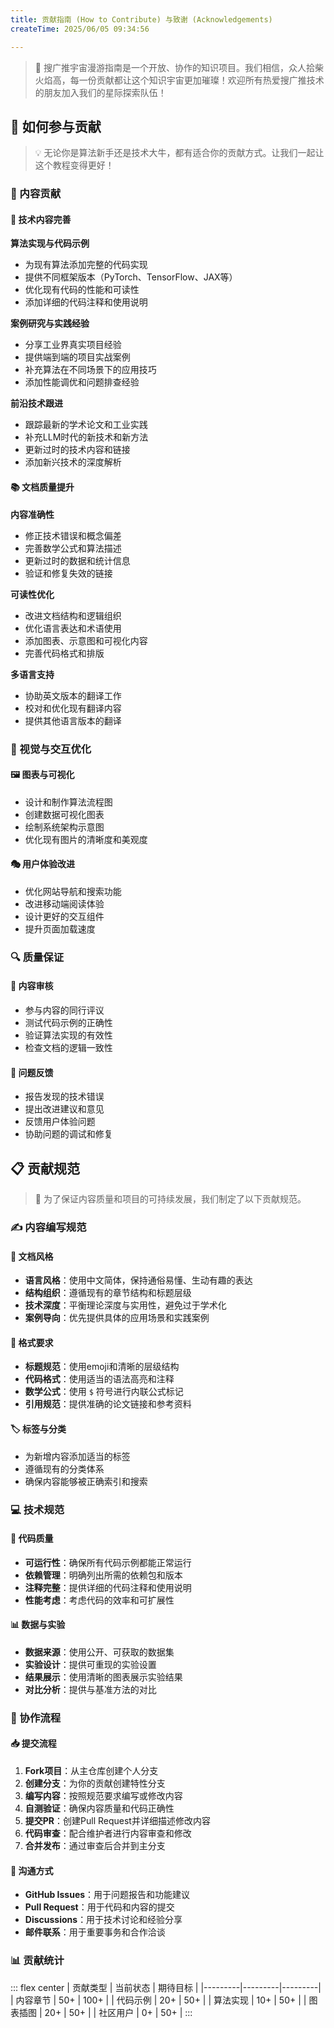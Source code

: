 ```yaml
---
title: 贡献指南 (How to Contribute) 与致谢 (Acknowledgements)
createTime: 2025/06/05 09:34:56

---
```


> 🌟 搜广推宇宙漫游指南是一个开放、协作的知识项目。我们相信，众人拾柴火焰高，每一份贡献都让这个知识宇宙更加璀璨！欢迎所有热爱搜广推技术的朋友加入我们的星际探索队伍！

## 🚀 如何参与贡献

> 💡 无论你是算法新手还是技术大牛，都有适合你的贡献方式。让我们一起让这个教程变得更好！

### 📝 内容贡献

#### 🔧 技术内容完善

**算法实现与代码示例**
- 为现有算法添加完整的代码实现
- 提供不同框架版本（PyTorch、TensorFlow、JAX等）
- 优化现有代码的性能和可读性
- 添加详细的代码注释和使用说明

**案例研究与实践经验**
- 分享工业界真实项目经验
- 提供端到端的项目实战案例
- 补充算法在不同场景下的应用技巧
- 添加性能调优和问题排查经验

**前沿技术跟进**
- 跟踪最新的学术论文和工业实践
- 补充LLM时代的新技术和新方法
- 更新过时的技术内容和链接
- 添加新兴技术的深度解析

#### 📚 文档质量提升

**内容准确性**
- 修正技术错误和概念偏差
- 完善数学公式和算法描述
- 更新过时的数据和统计信息
- 验证和修复失效的链接

**可读性优化**
- 改进文档结构和逻辑组织
- 优化语言表达和术语使用
- 添加图表、示意图和可视化内容
- 完善代码格式和排版

**多语言支持**
- 协助英文版本的翻译工作
- 校对和优化现有翻译内容
- 提供其他语言版本的翻译

### 🎨 视觉与交互优化

#### 🖼️ 图表与可视化
- 设计和制作算法流程图
- 创建数据可视化图表
- 绘制系统架构示意图
- 优化现有图片的清晰度和美观度

#### 🎭 用户体验改进
- 优化网站导航和搜索功能
- 改进移动端阅读体验
- 设计更好的交互组件
- 提升页面加载速度

### 🔍 质量保证

#### 🧪 内容审核
- 参与内容的同行评议
- 测试代码示例的正确性
- 验证算法实现的有效性
- 检查文档的逻辑一致性

#### 🐛 问题反馈
- 报告发现的技术错误
- 提出改进建议和意见
- 反馈用户体验问题
- 协助问题的调试和修复

## 📋 贡献规范

> 🎯 为了保证内容质量和项目的可持续发展，我们制定了以下贡献规范。

### ✍️ 内容编写规范

#### 📖 文档风格
- **语言风格**：使用中文简体，保持通俗易懂、生动有趣的表达
- **结构组织**：遵循现有的章节结构和标题层级
- **技术深度**：平衡理论深度与实用性，避免过于学术化
- **案例导向**：优先提供具体的应用场景和实践案例

#### 🎨 格式要求
- **标题规范**：使用emoji和清晰的层级结构
- **代码格式**：使用适当的语法高亮和注释
- **数学公式**：使用 `$` 符号进行内联公式标记
- **引用规范**：提供准确的论文链接和参考资料

#### 🏷️ 标签与分类
- 为新增内容添加适当的标签
- 遵循现有的分类体系
- 确保内容能够被正确索引和搜索

### 💻 技术规范

#### 🔧 代码质量
- **可运行性**：确保所有代码示例都能正常运行
- **依赖管理**：明确列出所需的依赖包和版本
- **注释完整**：提供详细的代码注释和使用说明
- **性能考虑**：考虑代码的效率和可扩展性

#### 📊 数据与实验
- **数据来源**：使用公开、可获取的数据集
- **实验设计**：提供可重现的实验设置
- **结果展示**：使用清晰的图表展示实验结果
- **对比分析**：提供与基准方法的对比

### 🤝 协作流程

#### 📥 提交流程
1. **Fork项目**：从主仓库创建个人分支
2. **创建分支**：为你的贡献创建特性分支
3. **编写内容**：按照规范要求编写或修改内容
4. **自测验证**：确保内容质量和代码正确性
5. **提交PR**：创建Pull Request并详细描述修改内容
6. **代码审查**：配合维护者进行内容审查和修改
7. **合并发布**：通过审查后合并到主分支

#### 💬 沟通方式
- **GitHub Issues**：用于问题报告和功能建议
- **Pull Request**：用于代码和内容的提交
- **Discussions**：用于技术讨论和经验分享
- **邮件联系**：用于重要事务和合作洽谈


### 📊 贡献统计

::: flex center
| 贡献类型 | 当前状态 | 期待目标 |
|---------|---------|---------|
| 内容章节 | 50+ | 100+ |
| 代码示例 | 20+ | 50+ |
| 算法实现 | 10+ | 50+ |
| 图表插图 | 20+ | 50+ |
| 社区用户 | 0+ | 50+ |
:::
